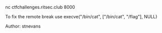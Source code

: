 nc ctfchallenges.ritsec.club 8000

To fix the remote break use execve("/bin/cat", ["/bin/cat", "/flag"], NULL)

Author: stnevans